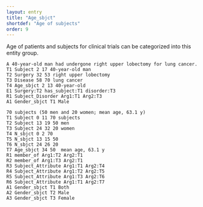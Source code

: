 ```yaml
---
layout: entry
title: "Age_sbjct"
shortdef: "Age of subjects"
order: 9
---
```


<!--
-->

Age of patients and subjects for clinical trials can be categorized into this entity group.

~~~ ann
A 40-year-old man had undergone right upper lobectomy for lung cancer.
T1 Subject 2 17 40-year-old man
T2 Surgery 32 53 right upper lobectomy
T3 Disease 58 70 lung cancer
T4 Age_sbjct 2 13 40-year-old
E1 Surgery:T2 has_subject:T1 disorder:T3
R1 Subject_Disorder Arg1:T1 Arg2:T3
A1 Gender_sbjct T1 Male
~~~
~~~ ann
70 subjects (50 men and 20 women; mean age, 63.1 y)
T1 Subject 0 11 70 subjects
T2 Subject 13 19 50 men
T3 Subject 24 32 20 women
T4 N_sbjct 0 2 70
T5 N_sbjct 13 15 50
T6 N_sbjct 24 26 20
T7 Age_sbjct 34 50  mean age, 63.1 y
R1 member_of Arg1:T2 Arg2:T1
R2 member_of Arg1:T3 Arg2:T1
R3 Subject_Attribute Arg1:T1 Arg2:T4
R4 Subject_Attribute Arg1:T2 Arg2:T5
R5 Subject_Attribute Arg1:T3 Arg2:T6
R6 Subject_Attribute Arg1:T1 Arg2:T7
A1 Gender_sbjct T1 Both
A2 Gender_sbjct T2 Male
A3 Gender_sbjct T3 Female
~~~


<!-- details -->
